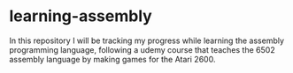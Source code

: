 # learning-assembly
In this repository I will be tracking my progress while learning the assembly programming language, following a udemy course that teaches the 6502 assembly language by making games for the Atari 2600.
